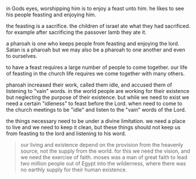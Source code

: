 in Gods eyes, worshipping him is to enjoy a feast unto him. he likes to see his people feasting and enjoying him.

the feasting is a sacrifice. the children of israel ate what they had sacrificed. for example after sacrificing the passover lamb they ate it.

a pharoah is one who keeps people from feasting and enjoying the lord. Satan is a pharoah but we may also be a pharoah to one another and even to ourselves.

to have a feast requires a large number of people to come together. our life of feasting in the church life requires we come together with many others.

pharoah increased their work, called them idle, and accused them of listening to "vain" words. in the world people are working for their existence but neglecting the purpose of their existence. but while we need to exist we need a certain "idleness" to feast before the Lord. when need to come to the church meetings to be "idle" and listen to the "vain" words of the Lord.

the things necessary need to be under a divine limitation. we need a place to live and we need to keep it clean, but these things should not keep us from feasting to the lord and listening to his word.

> our living and existence depend on the provision from the heavenly source, not the supply from the world. for this we need the vision, and we need the exercise of faith. moses was a man of great faith to lead two million people out of Egypt into the wilderness, where there was no earthly supply for their human existence.
